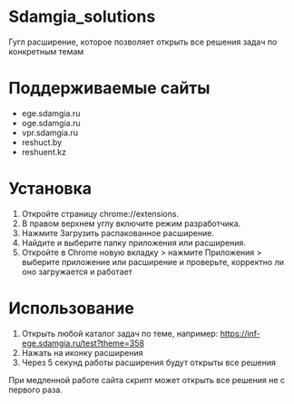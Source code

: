 # Sdamgia_solutions
Гугл расширение, которое позволяет открыть все решения задач по конкретным темам
# Поддерживаемые сайты
* ege.sdamgia.ru
* oge.sdamgia.ru
* vpr.sdamgia.ru
* reshuct.by
* reshuent.kz
# Установка
1. Откройте страницу chrome://extensions.
2. В правом верхнем углу включите режим разработчика.
3. Нажмите Загрузить распакованное расширение.
4. Найдите и выберите папку приложения или расширения.
5. Откройте в Chrome новую вкладку > нажмите Приложения > выберите приложение или расширение и проверьте, корректно ли оно загружается и работает
# Использование
1. Открыть любой каталог задач по теме, например: https://inf-ege.sdamgia.ru/test?theme=358
2. Нажать на иконку расширения
3. Через 5 секунд работы расширения будут открыты все решения

При медленной работе сайта скрипт может открыть все решения не с первого раза.
